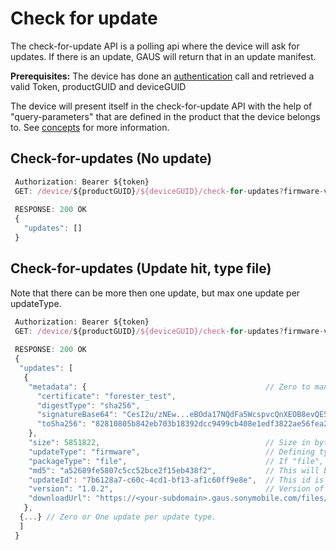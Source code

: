 # Check for update

The check-for-update API is a polling api where the device will ask for updates. If there is an update, GAUS will
return that in an update manifest.

**Prerequisites:** The device has done an [authentication](../docs/authentication.md) call and retrieved a valid Token, productGUID and
deviceGUID

The device will present itself in the check-for-update API with the help of "query-parameters" that are defined
in the product that the device belongs to. See [concepts](../docs/concepts.md) for more information.

## Check-for-updates (No update)
```javascript
 Authorization: Bearer ${token}
 GET: /device/${productGUID}/${deviceGUID}/check-for-updates?firmware-version=1.0.0[&query-parameter-name=query-parameter-value]* - GET
 
 RESPONSE: 200 OK
 {
   "updates": []
 }
```

## Check-for-updates (Update hit, type file)
Note that there can be more then one update, but max one update per updateType. 
```javascript
 Authorization: Bearer ${token}
 GET: /device/${productGUID}/${deviceGUID}/check-for-updates?firmware-version=1.0.0[&query-parameter-name=query-parameter-value]* - GET
 
 RESPONSE: 200 OK
 {
  "updates": [
   {
    "metadata": {                                        // Zero to many Key/value pairs (only strings) decided by customers.
      "certificate": "forester_test",
      "digestType": "sha256",
      "signatureBase64": "CesI2u/zNEw...eBOda17NQdFa5WcspvcQnXEOB8evQE5Wf+fyYiw=",
      "toSha256": "82810805b842eb703b18392dcc9499cb408e1edf3822ae56fea2ef642c72d3a7"
    },                     
    "size": 5851822,                                     // Size in byte 
    "updateType": "firmware",                            // Defining typ of the update, example modem, firmware, config
    "packageType": "file",                               // If "file", then there exists, md5, downloadUrl, size
    "md5": "a52689fe5807c5cc52bce2f15eb438f2",           // This will be in HEX
    "updateId": "7b6128a7-c60c-4cd1-bf13-af1c60ff9e8e",  // This id is used to report status
    "version": "1.0.2",                                  // Version of this update
    "downloadUrl": "https://<your-subdomain>.gaus.sonymobile.com/files/950b53e4-1255-43cb-b49f-2dbde6acc595/f419b778-1014-45c1-bd57-441793d96fed"
   },
  {...} // Zero or One update per update type.
  ]
 }
```
